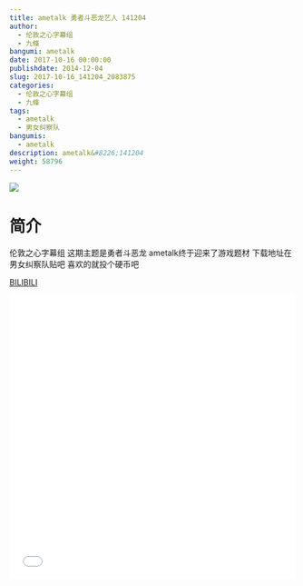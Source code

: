 ```yaml
---
title: ametalk 勇者斗恶龙艺人 141204
author: 
  - 伦敦之心字幕组
  - 九條
bangumi: ametalk
date: 2017-10-16 00:00:00
publishdate: 2014-12-04
slug: 2017-10-16_141204_2083875
categories: 
  - 伦敦之心字幕组
  - 九條
tags: 
  - ametalk
  - 男女纠察队
bangumis: 
  - ametalk
description: ametalk&#8226;141204
weight: 58796
---
```


![](https://i.imgur.com/DGqyTDW.jpg)

# 简介  
伦敦之心字幕组 这期主题是勇者斗恶龙 ametalk终于迎来了游戏题材 下载地址在男女纠察队贴吧 喜欢的就投个硬币吧

  [BILIBILI](https://www.bilibili.com/video/av2083875/)


<div class="vcontainer">  <iframe class='video' src="//www.bilibili.com/blackboard/player.html?aid=2083875" width="100%" height="500" frameborder="0" allowfullscreen="allowfullscreen"></iframe></div>
